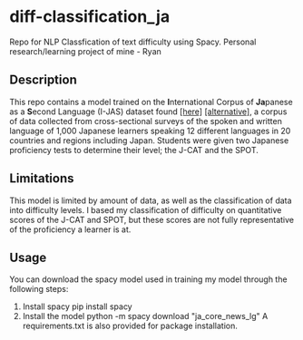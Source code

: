 # diff-classification_ja
Repo for NLP Classfication of text difficulty using Spacy. Personal research/learning project of mine - Ryan
## Description
This repo contains a model trained on the **I**nternational Corpus of **Ja**panese as a **S**econd Language (I-JAS) dataset found [[here]](https://chunagon.ninjal.ac.jp) [[alternative]](https://www2.ninjal.ac.jp/jll/lsaj/), a corpus of data collected from cross-sectional surveys of the spoken and written language of 1,000 Japanese learners speaking 12 different languages ​​in 20 countries and regions including Japan. Students were given two Japanese proficiency tests to determine their level; the J-CAT and the SPOT.
## Limitations
This model is limited by amount of data, as well as the classification of data into difficulty levels. I based my classification of difficulty on quantitative scores of the J-CAT and SPOT, but these scores are not fully representative of the proficiency a learner is at. 
## Usage
You can download the spacy model used in training my model through the following steps:
1. Install spacy
    pip install spacy
2. Install the model
    python -m spacy download "ja_core_news_lg"
A requirements.txt is also provided for package installation. 
